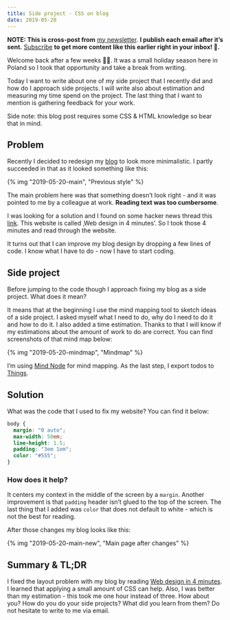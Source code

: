 ```yaml
---
title: Side project - CSS on blog
date: 2019-05-20
---
```


**NOTE: This is cross-post from** [my newsletter](https://krzysztofzuraw.com/newsletter). **I publish each email after it’s sent.** [Subscribe](https://buttondown.email/krzysztof_zuraw) **to get more content like this earlier right in your inbox! 📧.**

Welcome back after a few weeks 👋🏻. It was a small holiday season here in Poland so I took that opportunity and take a break from writing.

Today I want to write about one of my side project that I recently did and how do I approach side projects. I will write also about estimation and measuring my time spend on the project. The last thing that I want to mention is gathering feedback for your work.

Side note: this blog post requires some CSS & HTML knowledge so bear that in mind.

## Problem

Recently I decided to redesign my [blog](http://krzysztofzuraw.com) to look more minimalistic. I partly succeeded in that as it looked something like this:

{% img "2019-05-20-main", "Previous style" %}

The main problem here was that something doesn’t look right - and it was pointed to me by a colleague at work. **Reading text was too cumbersome**.

I was looking for a solution and I found on some hacker news thread this [link](https://jgthms.com/web-design-in-4-minutes/). This website is called ‚Web design in 4 minutes’. So I took those 4 minutes and read through the website.

It turns out that I can improve my blog design by dropping a few lines of code. I know what I have to do - now I have to start coding.

## Side project

Before jumping to the code though I approach fixing my blog as a side project. What does it mean?

It means that at the beginning I use the mind mapping tool to sketch ideas of a side project. I asked myself what I need to do, why do I need to do it and how to do it. I also added a time estimation. Thanks to that I will know if my estimations about the amount of work to do are correct. You can find screenshots of that mind map below:

{% img "2019-05-20-mindmap", "Mindmap" %}

I’m using [Mind Node](https://mindnode.com/) for mind mapping. As the last step, I export todos to [Things](https://culturedcode.com/things/).

## Solution

What was the code that I used to fix my website? You can find it below:

```css
body {
  margin: "0 auto";
  max-width: 50em;
  line-height: 1.5;
  padding: "3em 1em";
  color: "#555";
}
```

### How does it help?

It centers my context in the middle of the screen by a `margin`. Another improvement is that `padding` header isn’t glued to the top of the screen. The last thing that I added was `color` that does not default to white - which is not the best for reading.

After those changes my blog looks like this:

{% img "2019-05-20-main-new", "Main page after changes" %}

## Summary & TL;DR

I fixed the layout problem with my blog by reading [Web design in 4 minutes](https://jgthms.com/web-design-in-4-minutes/). I learned that applying a small amount of CSS can help. Also, I was better than my estimation - this took me one hour instead of three.
How about you? How do you do your side projects? What did you learn from them? Do not hesitate to write to me via email.
